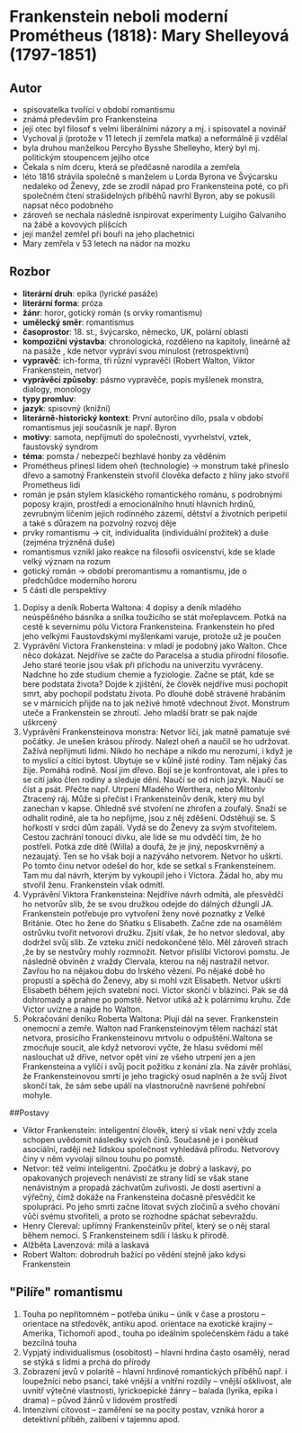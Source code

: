 # Frankenstein neboli moderní Prométheus (1818): Mary Shelleyová (1797-1851)
## Autor
- spisovatelka tvořící v období romantismu
- známá především pro Frankensteina
- její otec byl filosof s velmi liberálními názory a mj. i spisovatel a novinář
- Vychoval ji (protože v 11 letech jí zemřela matka) a neformálně ji vzdělal
- byla druhou manželkou Percyho Bysshe Shelleyho, který byl mj. politickým stoupencem
jejího otce
- Čekala s ním dceru, která se předčasně narodila a zemřela
- léto 1816 strávila společně s manželem u Lorda Byrona ve Švýcarsku nedaleko od
Ženevy, zde se zrodil nápad pro Frankensteina poté, co při společném čtení
strašidelných příběhů navrhl Byron, aby se pokusili napsat něco podobného
- zároveň se nechala následně isnpirovat experimenty Luigiho Galvaniho na žábě a
kovových plíšcích
- její manžel zemřel při bouři na jeho plachetnici
- Mary zemřela v 53 letech na nádor na mozku

## Rozbor
- **literární druh**: epika (lyrické pasáže)
- **literární forma**: próza
- **žánr**: horor, gotický román (s orvky romantismu)
- **umělecký směr**: romantismus
- **časoprostor**: 18. st., švýcarsko, německo, UK, polární
oblasti
- **kompoziční výstavba**: chronologická, rozděleno na kapitoly, lineárně až na pasáže
, kde netvor vypráví svou minulost (retrospektivní)
- **vypravěč**: ich-forma, tři různí vypravěči (Robert Walton, Viktor Frankenstein,
netvor)
- **vyprávěcí způsoby**: pásmo vypravěče, popis myšlenek monstra, dialogy, monology
- **typy promluv**:
- **jazyk**: spisovný (knižní)
- **literárně-historický kontext**: První autorčino dílo, psala v období romantismus
její současník je např. Byron
- **motivy**: samota, nepřijmutí do společnosti, vyvrhelství, vztek, faustovský
syndrom
- **téma**: pomsta / nebezpečí bezhlavé honby za věděním
- Prométheus přinesl lidem oheň (technologie) $\to$ monstrum také přineslo dřevo a
samotný Frankenstein stvořil člověka defacto z hlíny jako stvořil Prometheus lidi
- román je psán stylem klasického romantického románu, s podrobnými poposy krajin,
prostředí a emocionálního hnutí hlavních hrdinů, zevrubným líčením jejich rodinného
zázemí, dětství a životních peripetií a také s důrazem na pozvolný rozvoj děje
- prvky romantismu $\to$ cit, individualita (individuální prožitek) a duše (zejména
trýzněná duše)
- romantismus vznikl jako reakce na filosofii osvícenství, kde se klade velký význam
na rozum
- gotický román $\to$ období preromantismu a romantismu, jde o předchůdce moderního
hororu
- 5 části dle perspektivy
1. Dopisy a deník Roberta Waltona: 4 dopisy a deník mladého neúspěšného básníka
a snílka toužícího se stát mořeplavcem. Potká na cestě k severnímu pólu
Victora Frankensteina. Frankenstein ho před jeho velkými Faustovdskými myšlenkami
varuje, protože už je poučen
2. Vyprávění Victora Frankensteina: v mladí je podobný jako Walton. Chce něco dokázat.
Nejdříve se začte do Paracelsa a studia přírodní filosofie. Jeho staré teorie jsou
však při příchodu na univerzitu vyvráceny. Nadchne ho zde studium chemie a fyziologie.
Začne se ptát, kde se bere podstata života? Dojde k zjištění, že člověk nejdříve musí
pochopit smrt, aby pochopil podstatu života. Po dlouhé době strávené hrabáním se v 
márnicích přijde na to jak neživé hmotě vdechnout život. Monstrum uteče a
Frankenstein se zhroutí. Jeho mladší bratr se pak najde uškrcený
3. Vyprávění Frankensteinova monstra: Netvor líčí, jak matně pamatuje své počátky.
Je unešen krásou přírody. Nalezl oheň a naučil se ho udržovat. Zažívá nepřijmutí lidmi.
Nikdo ho nechápe a nikdo mu nerozumí, i když je to myslící a cítící bytost.
Ubytuje se v kůlně jisté rodiny. Tam nějaký čas žije. Pomáhá rodině. Nosí jim dřevo.
Bojí se je konfrontovat, ale i přes to se cítí jako člen rodiny a sleduje dění.
Naučí se od nich jazyk. Naučí se číst a psát. Přečte např. Utrpení Mladého Werthera,
nebo Miltonlv Ztracený ráj. Může si přečíst i Frankensteinův deník, který mu byl
zanechan v kapse. Ohledně své stvoření ne zhrofen a zoufalý. Snaží se odhalit rodině,
ale ta ho nepřijme, jsou z něj zděšení. Odstěhují se. S hořkostí v srdci dům zapálí.
Vydá se do Ženevy za svým stvořitelem. Cestou zachrání tonoucí dívku, ale lidé se mu
odvděčí tím, že ho postřelí. Potká zde dítě (Willa) a doufá, že je jiný, neposkvrněný
a nezaujatý. Ten se ho však bojí a nazýváho netvorem. Netvor ho uškrtí.
Po tomto činu netvor odešel do hor, kde se setkal s Frankensteinem. Tam mu dal návrh,
kterým by vykoupil jeho i Victora. Žádal ho, aby mu stvořil ženu. Frankenstein
však odmítl.
4. Vyprávění Viktora Frankensteina: Nejdříve návrh odmítá, ale přesvědčí ho netvorův
slib, že se svou družkou odejde do dálných džunglí JA. Frankenstein potřebuje pro
vytvoření ženy nové poznatky z Velké Británie. Otec ho žene do Sňatku s Elisabeth.
Začne zde na osamělém ostrůvku tvořit netvorovi družku. Zjsití však, že ho netvor
sledoval, aby dodržel svůj slib. Ze vzteku zničí nedokončené tělo. Měl zároveň strach
,že by se nestvůry mohly rozmnožit. Netvor přislíbí Victorovi pomstu. Je následně
obviněn z vraždy Clervala, kterou na něj nastražil netvor. Zavřou ho na nějakou dobu
do Irského vězení. Po nějaké době ho propustí a spěchá do Ženevy, aby si mohl vzít
Elisabeth. Netvor uškrtí Elisabeth během jejich svatební noci. Victor skončí v
blázinci. Pak se dá dohromady a prahne po pomstě. Netvor utíká až k polárnímu kruhu.
Zde Victor uvízne a najde ho Walton.
5. Pokračování deníku Roberta Waltona: Plují dál na sever. Frankenstein onemocní a
zemře. Walton nad Frankensteinovým tělem nachází stát netvora, prosícího Frankensteinovu mrtvolu o odpuštění.Waltona se zmocňuje soucit, ale když netvorovi vyčte, že hlasu svědomí měl naslouchat už dříve, netvor opět viní ze všeho utrpení jen a jen Frankensteina a vylíčí i svůj pocit požitku z konání zla. Na závěr prohlásí, že Frankensteinovou smrtí je jeho tragický osud naplněn a že svůj život skončí tak, že sám sebe upálí na vlastnoručně navršené pohřební mohyle.


##Postavy
- Viktor Frankenstein: inteligentní člověk, který si však není vždy zcela schopen uvědomit následky svých činů. Současně je i poněkud asociální, raději než lidskou společnost vyhledává přírodu. Netvorovy činy v něm vyvolají silnou touhu po pomstě.
- Netvor: též velmi inteligentní. Zpočátku je dobrý a laskavý, po opakovaných projevech nenávisti ze strany lidí se však stane nenávistným a propadá záchvatům zuřivosti. Je dosti asertivní a výřečný, čímž dokáže na Frankensteina dočasně přesvědčit ke spolupráci. Po jeho smrti začne litovat svých zločinů a svého chování vůči svému stvořiteli, a proto se rozhodne spáchat sebevraždu.
- Henry Clereval: upřímný Frankensteinův přítel, který se o něj staral během nemoci. S Frankensteinem sdílí i lásku k přírodě.
- Alžběta Lavenzová: milá a laskavá
- Robert Walton: dobrodruh bažící po vědění stejně jako kdysi Frankenstein

## "Pilíře" romantismu
1. Touha po nepřítomném – potřeba úniku – únik v čase a prostoru – orientace na středověk, antiku apod. orientace na exotické krajiny – Amerika, Tichomoří apod., touha po ideálním společenském řádu a také bezcílná touha
2. Vypjatý individualismus (osobitost) – hlavní hrdina často osamělý, nerad se stýká s lidmi a prchá do přírody
3. Zobrazení jevů v polaritě – hlavní hrdinové romantických příběhů např. i loupežníci nebo psanci, také vnější a vnitřní rozdíly – vnější ošklivost, ale uvnitř výtečné vlastnosti, lyrickoepické žánry – balada (lyrika, epika i drama) – původ žánrů v lidovém prostředí
4. Intenzivní citovost – zaměření se na pocity postav, vzniká horor a detektivní příběh, zalíbení v tajemnu apod.

